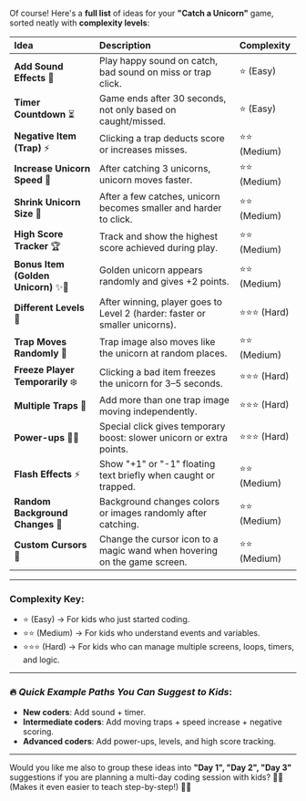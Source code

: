 Of course! Here's a **full list** of ideas for your **"Catch a Unicorn"** game, sorted neatly with **complexity levels**:

| Idea | Description | Complexity |
|:-----|:------------|:-----------|
| **Add Sound Effects** 🎵 | Play happy sound on catch, bad sound on miss or trap click. | ⭐ (Easy) |
| **Timer Countdown** ⏳ | Game ends after 30 seconds, not only based on caught/missed. | ⭐ (Easy) |
| **Negative Item (Trap)** ⚡ | Clicking a trap deducts score or increases misses. | ⭐⭐ (Medium) |
| **Increase Unicorn Speed** 🚀 | After catching 3 unicorns, unicorn moves faster. | ⭐⭐ (Medium) |
| **Shrink Unicorn Size** 🎯 | After a few catches, unicorn becomes smaller and harder to click. | ⭐⭐ (Medium) |
| **High Score Tracker** 🏆 | Track and show the highest score achieved during play. | ⭐⭐ (Medium) |
| **Bonus Item (Golden Unicorn)** ✨🦄 | Golden unicorn appears randomly and gives +2 points. | ⭐⭐ (Medium) |
| **Different Levels** 🚦 | After winning, player goes to Level 2 (harder: faster or smaller unicorns). | ⭐⭐⭐ (Hard) |
| **Trap Moves Randomly** 🧨 | Trap image also moves like the unicorn at random places. | ⭐⭐ (Medium) |
| **Freeze Player Temporarily** ❄️ | Clicking a bad item freezes the unicorn for 3–5 seconds. | ⭐⭐⭐ (Hard) |
| **Multiple Traps** 🧟 | Add more than one trap image moving independently. | ⭐⭐⭐ (Hard) |
| **Power-ups** 🧙‍♂️ | Special click gives temporary boost: slower unicorn or extra points. | ⭐⭐⭐ (Hard) |
| **Flash Effects** ⚡ | Show "+1" or "-1" floating text briefly when caught or trapped. | ⭐⭐ (Medium) |
| **Random Background Changes** 🌈 | Background changes colors or images randomly after catching. | ⭐⭐ (Medium) |
| **Custom Cursors** 🎯 | Change the cursor icon to a magic wand when hovering on the game screen. | ⭐⭐ (Medium) |

---

### Complexity Key:
- ⭐ (Easy) → For kids who just started coding.
- ⭐⭐ (Medium) → For kids who understand events and variables.
- ⭐⭐⭐ (Hard) → For kids who can manage multiple screens, loops, timers, and logic.

---

### 🔥 *Quick Example Paths You Can Suggest to Kids*:

- **New coders**: Add sound + timer.
- **Intermediate coders**: Add moving traps + speed increase + negative scoring.
- **Advanced coders**: Add power-ups, levels, and high score tracking.

---

Would you like me also to group these ideas into **"Day 1", "Day 2", "Day 3"** suggestions if you are planning a multi-day coding session with kids? 🎯🎈  
(Makes it even easier to teach step-by-step!) 🚀✨
